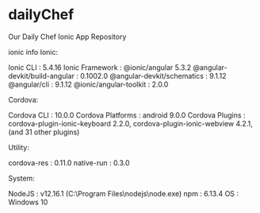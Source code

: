 # dailyChef
Our Daily Chef Ionic App Repository

ionic info 
Ionic:

   Ionic CLI                     : 5.4.16
   Ionic Framework               : @ionic/angular 5.3.2
   @angular-devkit/build-angular : 0.1002.0
   @angular-devkit/schematics    : 9.1.12
   @angular/cli                  : 9.1.12
   @ionic/angular-toolkit        : 2.0.0

Cordova:

   Cordova CLI       : 10.0.0
   Cordova Platforms : android 9.0.0
   Cordova Plugins   : cordova-plugin-ionic-keyboard 2.2.0, cordova-plugin-ionic-webview 4.2.1, (and 31 other plugins)

Utility:

   cordova-res : 0.11.0
   native-run  : 0.3.0

System:

   NodeJS : v12.16.1 (C:\Program Files\nodejs\node.exe)
   npm    : 6.13.4
   OS     : Windows 10
